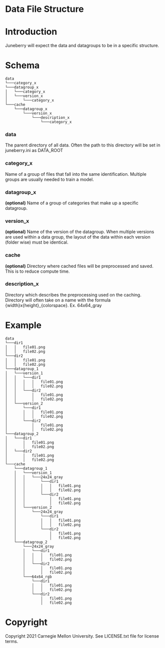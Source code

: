 Data File Structure
==========

# Introduction
Juneberry will expect the data and datagroups to be in a specific structure.


# Schema
```
data
└───category_x
└───datagroup_x
│   └───category_x
│   └───version_x
│       └───category_x
└───cache
    └───datagroup_x
        └───version_x
            └───description_x
                └───category_x

```

### data
The parent directory of all data. Often the path to this directory will be set in juneberry.ini as DATA_ROOT

### category_x
Name of a group of files that fall into the same identification. Multiple groups are usually needed to train a model.

### datagroup_x
**(optional)** Name of a group of categories that make up a specific datagroup.

### version_x
**(optional)** Name of the version of the datagroup. When multiple versions are used within a data group,
the layout of the data within each version (folder wise) must be identical.

### cache
**(optional)** Directory where cached files will be preprocessed and saved. This is to reduce compute time.

### description_x
Directory which describes the preprocessing used on the caching. Directory will often take on a name 
with the formula {width}x{height}_{colorspace}. Ex. 64x64_gray

# Example
```
data
└───dir1
│   │   file01.png
│   │   file02.png
└───dir2
│   │   file01.png
│   │   file02.png
└───datagroup_1
│   └───version_1
│   │   └───dir1
│   │   │   │   file01.png
│   │   │   │   file02.png
│   │   └───dir2
│   │       │   file01.png
│   │       │   file02.png
│   └───version_2
│       └───dir1
│       │   │   file01.png
│       │   │   file02.png
│       └───dir2
│           │   file01.png
│           │   file02.png
└───datagroup_2
│   └───dir1
│       │   file01.png
│       │   file02.png
│   └───dir2
│       │   file01.png
│       │   file02.png
└───cache
    └───datagroup_1
    │   └───version_1
    │   │   └───24x24_gray
    │   │       └───dir1
    │   │       │   │   file01.png
    │   │       │   │   file02.png
    │   │       └───dir2
    │   │           │   file01.png
    │   │           │   file02.png
    │   └───version_2
    │       └───24x24_gray
    │           └───dir1
    │           │   │   file01.png
    │           │   │   file02.png
    │           └───dir2
    │               │   file01.png
    │               │   file02.png
    └───datagroup_2
        └───24x24_gray
        │   └───dir1
        │   │   │   file01.png
        │   │   │   file02.png
        │   └───dir2
        │       │   file01.png
        │       │   file02.png
        └───64x64_rgb
            └───dir1
            │   │   file01.png
            │   │   file02.png
            └───dir2
                │   file01.png
                │   file02.png
```

# Copyright

Copyright 2021 Carnegie Mellon University.  See LICENSE.txt file for license terms.
